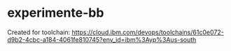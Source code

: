 # experimente-bb
Created for toolchain: https://cloud.ibm.com/devops/toolchains/61c0e072-d9b2-4cbc-a184-4061fe810745?env_id=ibm%3Ayp%3Aus-south
